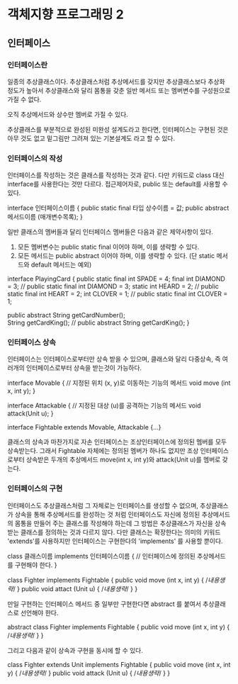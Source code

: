 # 객체지향 프로그래밍 2


## 인터페이스

### 인터페이스란

일종의 추상클래스이다.
추상클래스처럼 추상메서드를 갖지만 추상클래스보다 추상화 정도가 높아서 추상클래스와 달리 몸통을 갖춘 일반 메서드 또는 멤버변수를 구성원으로 가질 수 없다.

오직 추상메서드와 상수만 멤버로 가질 수 있다.

추상클래스를 부분적으로 완성된 미완성 설계도라고 한다면,
인터페이스는 구현된 것은 아무 것도 없고 밑그림만 그려져 있는 기본설계도 라고 할 수 있다.

### 인터페이스의 작성

인터페이스를 작성하는 것은 클래스를 작성하는 것과 같다.
다만 키워드로 class 대신 interface를 사용한다는 것만 다르다. 접근제어자로, public 또는 default를 사용할 수 있다.

interface 인터페이스이름 {
  public static final 타입 상수이름 = 값;
  public abstract 메서드이름 (매개변수목록);
  }
  
일반 클래스의 멤버들과 달리 인터페이스 멤버들은 다음과 같은 제약사항이 있다.

1. 모든 멤버변수는 public static final 이어야 하며, 이를 생략할 수 있다.
2. 모든 메서드는 public abstract 이어야 하며, 이를 생략할 수 있다. 
   (단 static 메서드와 default 메서드는 예외)
   
interface PlayingCard {
  public static final int SPADE = 4;
  final int DIAMOND = 3;                    // public static final int DIAMOND = 3;
  static int HEARD = 2;                     // public static final int HEART = 2;
  int CLOVER = 1;                           // public static final int CLOVER = 1;
  
  public abstract String getCardNumber();  
  String getCardKing();                     // public abstract String getCardKing();
  }

### 인터페이스 상속

인터페이스는 인터페이스로부터만 상속 받을 수 있으며, 클래스와 달리 다중상속, 즉 여러개의 인터페이스로부터 상속을 받는것이 가능하다.

interface Movable {
  // 지정된 위치 (x, y)로 이동하는 기능의 메서드
  void move (int x, int y);
  }
  
interface Attackable {
  // 지정된 대상 (u)를 공격하는 기능의 메서드
  void attack(Unit u);
  }
  
interface Fightable extends Movable, Attackable {...}

클래스의 상속과 마찬가지로 자손 인터페이스는 조상인터페이스에 정의된 멤버를 모두 상속받는다.
그래서 Fightable 자체에는 정의된 멤버가 하나도 없지만 조상 인터페이스로부터 상속받은 두개의 추상메서드 move(int x, int y)와 attack(Unit u)를 멤버로 갖는다.

### 인터페이스의 구현

인터페이스도 추상클래스처럼 그 자체로는 인터페이스를 생성할 수 없으며, 추상클래스가 상속을 통해 추상메서드를 완성하는 것 처럼
인터페이스도 자신에 정의된 추상메서드의 몸통을 만들어 주는 클래스를 작성해야 하는데
그 방법은 추상클래스가 자신을 상속 받는 클래스를 정의하는 것과 다르지 않다.
다만 클래스는 확장한다는 의미의 키워드 'extends'를 사용하지만
인터페이스는 구현한다의 'implements' 를 사용할 뿐이다.

class 클래스이름 implements 인터페이스이름 {
  // 인터페이스에 정의된 추상메서드를 구현해야 한다.
  }
  
class Fighter implements Fightable {
  public void move (int x, int y) { /*내용생략*/ }
  public void attact (Unit u) { /*내용생략*/ }
  }
  
만일 구현하는 인터페이스 메서드 중 일부만 구현한다면 abstract 를 붙여서 추상클래스로 선언해야 한다.

abstract class Fighter implements Fightable {
  public void move (int x, int y) { /*내용생략*/ }
  }
  
그리고 다음과 같이 상속과 구현을 동시에 할 수 있다.

class Fighter extends Unit implements Fightable {
  public void move (int x, int y) { /*내용생략*/ }
  public void attack (Unit u) { /*내용생략*/ }
  }
  
   

















